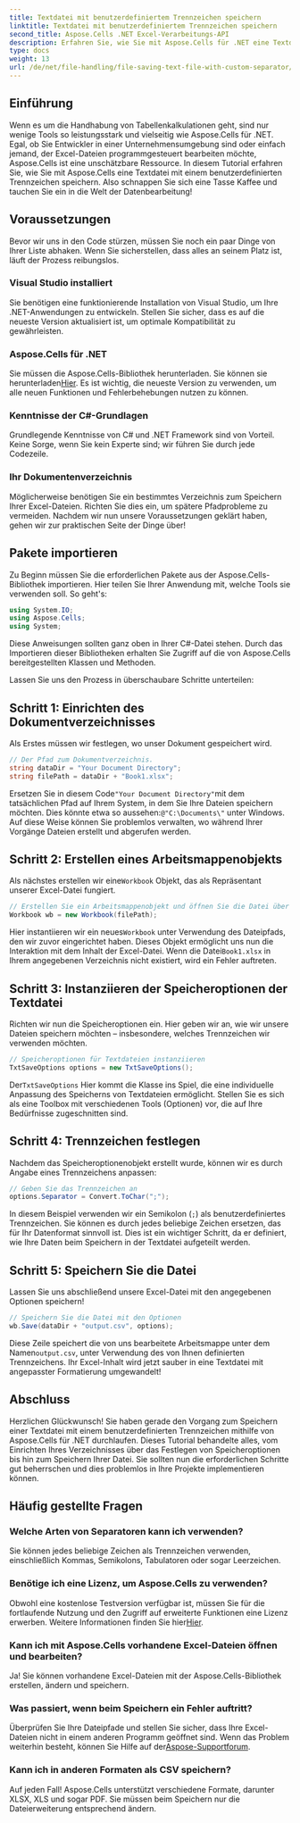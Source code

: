 ```yaml
---
title: Textdatei mit benutzerdefiniertem Trennzeichen speichern
linktitle: Textdatei mit benutzerdefiniertem Trennzeichen speichern
second_title: Aspose.Cells .NET Excel-Verarbeitungs-API
description: Erfahren Sie, wie Sie mit Aspose.Cells für .NET eine Textdatei mit einem benutzerdefinierten Trennzeichen speichern. Schritt-für-Schritt-Anleitung und Tipps inklusive.
type: docs
weight: 13
url: /de/net/file-handling/file-saving-text-file-with-custom-separator/
---
```

## Einführung
Wenn es um die Handhabung von Tabellenkalkulationen geht, sind nur wenige Tools so leistungsstark und vielseitig wie Aspose.Cells für .NET. Egal, ob Sie Entwickler in einer Unternehmensumgebung sind oder einfach jemand, der Excel-Dateien programmgesteuert bearbeiten möchte, Aspose.Cells ist eine unschätzbare Ressource. In diesem Tutorial erfahren Sie, wie Sie mit Aspose.Cells eine Textdatei mit einem benutzerdefinierten Trennzeichen speichern. Also schnappen Sie sich eine Tasse Kaffee und tauchen Sie ein in die Welt der Datenbearbeitung!
## Voraussetzungen
Bevor wir uns in den Code stürzen, müssen Sie noch ein paar Dinge von Ihrer Liste abhaken. Wenn Sie sicherstellen, dass alles an seinem Platz ist, läuft der Prozess reibungslos.
### Visual Studio installiert
Sie benötigen eine funktionierende Installation von Visual Studio, um Ihre .NET-Anwendungen zu entwickeln. Stellen Sie sicher, dass es auf die neueste Version aktualisiert ist, um optimale Kompatibilität zu gewährleisten.
### Aspose.Cells für .NET
 Sie müssen die Aspose.Cells-Bibliothek herunterladen. Sie können sie herunterladen[Hier](https://releases.aspose.com/cells/net/). Es ist wichtig, die neueste Version zu verwenden, um alle neuen Funktionen und Fehlerbehebungen nutzen zu können.
### Kenntnisse der C#-Grundlagen
Grundlegende Kenntnisse von C# und .NET Framework sind von Vorteil. Keine Sorge, wenn Sie kein Experte sind; wir führen Sie durch jede Codezeile.
### Ihr Dokumentenverzeichnis
Möglicherweise benötigen Sie ein bestimmtes Verzeichnis zum Speichern Ihrer Excel-Dateien. Richten Sie dies ein, um spätere Pfadprobleme zu vermeiden.
Nachdem wir nun unsere Voraussetzungen geklärt haben, gehen wir zur praktischen Seite der Dinge über!
## Pakete importieren
Zu Beginn müssen Sie die erforderlichen Pakete aus der Aspose.Cells-Bibliothek importieren. Hier teilen Sie Ihrer Anwendung mit, welche Tools sie verwenden soll. So geht's:
```csharp
using System.IO;
using Aspose.Cells;
using System;
```
Diese Anweisungen sollten ganz oben in Ihrer C#-Datei stehen. Durch das Importieren dieser Bibliotheken erhalten Sie Zugriff auf die von Aspose.Cells bereitgestellten Klassen und Methoden.

Lassen Sie uns den Prozess in überschaubare Schritte unterteilen:
## Schritt 1: Einrichten des Dokumentverzeichnisses
Als Erstes müssen wir festlegen, wo unser Dokument gespeichert wird. 
```csharp
// Der Pfad zum Dokumentverzeichnis.
string dataDir = "Your Document Directory";
string filePath = dataDir + "Book1.xlsx";
```
 Ersetzen Sie in diesem Code`"Your Document Directory"`mit dem tatsächlichen Pfad auf Ihrem System, in dem Sie Ihre Dateien speichern möchten. Dies könnte etwa so aussehen:`@"C:\Documents\"` unter Windows. Auf diese Weise können Sie problemlos verwalten, wo während Ihrer Vorgänge Dateien erstellt und abgerufen werden.
## Schritt 2: Erstellen eines Arbeitsmappenobjekts
 Als nächstes erstellen wir eine`Workbook` Objekt, das als Repräsentant unserer Excel-Datei fungiert. 
```csharp
// Erstellen Sie ein Arbeitsmappenobjekt und öffnen Sie die Datei über seinen Pfad
Workbook wb = new Workbook(filePath);
```
 Hier instantiieren wir ein neues`Workbook` unter Verwendung des Dateipfads, den wir zuvor eingerichtet haben. Dieses Objekt ermöglicht uns nun die Interaktion mit dem Inhalt der Excel-Datei. Wenn die Datei`Book1.xlsx` in Ihrem angegebenen Verzeichnis nicht existiert, wird ein Fehler auftreten.
## Schritt 3: Instanziieren der Speicheroptionen der Textdatei
Richten wir nun die Speicheroptionen ein. Hier geben wir an, wie wir unsere Dateien speichern möchten – insbesondere, welches Trennzeichen wir verwenden möchten.
```csharp
// Speicheroptionen für Textdateien instanziieren
TxtSaveOptions options = new TxtSaveOptions();
```
 Der`TxtSaveOptions` Hier kommt die Klasse ins Spiel, die eine individuelle Anpassung des Speicherns von Textdateien ermöglicht. Stellen Sie es sich als eine Toolbox mit verschiedenen Tools (Optionen) vor, die auf Ihre Bedürfnisse zugeschnitten sind.
## Schritt 4: Trennzeichen festlegen
Nachdem das Speicheroptionenobjekt erstellt wurde, können wir es durch Angabe eines Trennzeichens anpassen:
```csharp
// Geben Sie das Trennzeichen an
options.Separator = Convert.ToChar(";");
```
In diesem Beispiel verwenden wir ein Semikolon (`;`) als benutzerdefiniertes Trennzeichen. Sie können es durch jedes beliebige Zeichen ersetzen, das für Ihr Datenformat sinnvoll ist. Dies ist ein wichtiger Schritt, da er definiert, wie Ihre Daten beim Speichern in der Textdatei aufgeteilt werden.
## Schritt 5: Speichern Sie die Datei
Lassen Sie uns abschließend unsere Excel-Datei mit den angegebenen Optionen speichern!
```csharp
// Speichern Sie die Datei mit den Optionen
wb.Save(dataDir + "output.csv", options);
```
 Diese Zeile speichert die von uns bearbeitete Arbeitsmappe unter dem Namen`output.csv`, unter Verwendung des von Ihnen definierten Trennzeichens. Ihr Excel-Inhalt wird jetzt sauber in eine Textdatei mit angepasster Formatierung umgewandelt!
## Abschluss
Herzlichen Glückwunsch! Sie haben gerade den Vorgang zum Speichern einer Textdatei mit einem benutzerdefinierten Trennzeichen mithilfe von Aspose.Cells für .NET durchlaufen. Dieses Tutorial behandelte alles, vom Einrichten Ihres Verzeichnisses über das Festlegen von Speicheroptionen bis hin zum Speichern Ihrer Datei. Sie sollten nun die erforderlichen Schritte gut beherrschen und dies problemlos in Ihre Projekte implementieren können.
## Häufig gestellte Fragen
### Welche Arten von Separatoren kann ich verwenden?
Sie können jedes beliebige Zeichen als Trennzeichen verwenden, einschließlich Kommas, Semikolons, Tabulatoren oder sogar Leerzeichen.
### Benötige ich eine Lizenz, um Aspose.Cells zu verwenden?
 Obwohl eine kostenlose Testversion verfügbar ist, müssen Sie für die fortlaufende Nutzung und den Zugriff auf erweiterte Funktionen eine Lizenz erwerben. Weitere Informationen finden Sie hier[Hier](https://purchase.aspose.com/buy).
### Kann ich mit Aspose.Cells vorhandene Excel-Dateien öffnen und bearbeiten?
Ja! Sie können vorhandene Excel-Dateien mit der Aspose.Cells-Bibliothek erstellen, ändern und speichern.
### Was passiert, wenn beim Speichern ein Fehler auftritt?
Überprüfen Sie Ihre Dateipfade und stellen Sie sicher, dass Ihre Excel-Dateien nicht in einem anderen Programm geöffnet sind. Wenn das Problem weiterhin besteht, können Sie Hilfe auf der[Aspose-Supportforum](https://forum.aspose.com/c/cells/9).
### Kann ich in anderen Formaten als CSV speichern?
Auf jeden Fall! Aspose.Cells unterstützt verschiedene Formate, darunter XLSX, XLS und sogar PDF. Sie müssen beim Speichern nur die Dateierweiterung entsprechend ändern.